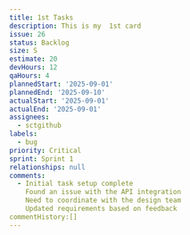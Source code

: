 ```yaml
---
title: 1st Tasks
description: This is my  1st card
issue: 26
status: Backlog
size: S
estimate: 20
devHours: 12
qaHours: 4
plannedStart: '2025-09-01'
plannedEnd: '2025-09-10'
actualStart: '2025-09-01'
actualEnd: '2025-09-01'
assignees:
  - sctgithub
labels:
  - bug
priority: Critical
sprint: Sprint 1
relationships: null
comments:
  - Initial task setup complete
    Found an issue with the API integration
    Need to coordinate with the design team
    Updated requirements based on feedback
commentHistory:[]
---
```


